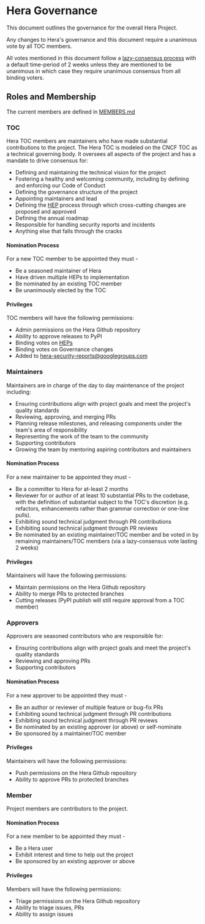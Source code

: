 # Hera Governance

This document outlines the governance for the overall Hera Project.

Any changes to Hera's governance and this document require a unanimous vote by all TOC members.

All votes mentioned in this document follow a [lazy-consensus process](https://medlabboulder.gitlab.io/democraticmediums/mediums/lazy_consensus/) with a default time-period of 2 weeks unless they are mentioned to be unanimous in which case they require unanimous consensus from all binding voters.

## Roles and Membership

The current members are defined in [MEMBERS.md](MEMBERS.md)

### TOC

Hera TOC members are maintainers who have made substantial contributions to the project. The Hera TOC is modeled on the CNCF TOC as a technical governing body. It oversees all aspects of the project and has a mandate to drive consensus for:

- Defining and maintaining the technical vision for the project
- Fostering a healthy and welcoming community, including by defining and enforcing our Code of Conduct
- Defining the governance structure of the project
- Appointing maintainers and lead
- Defining the [HEP](proposals/README.md) process through which cross-cutting changes are proposed and approved
- Defining the annual roadmap
- Responsible for handling security reports and incidents
- Anything else that falls through the cracks

#### Nomination Process

For a new TOC member to be appointed they must -

- Be a seasoned maintainer of Hera
- Have driven multiple HEPs to implementation
- Be nominated by an existing TOC member
- Be unanimously elected by the TOC

#### Privileges

TOC members will have the following permissions:
- Admin permissions on the Hera Github repository
- Ability to approve releases to PyPI
- Binding votes on [HEPs](proposals/README.md)
- Binding votes on Governance changes
- Added to hera-security-reports@googlegroups.com

### Maintainers

Maintainers are in charge of the day to day maintenance of the project including:

- Ensuring contributions align with project goals and meet the project's quality standards
- Reviewing, approving, and merging PRs
- Planning release milestones, and releasing components under the team's area of responsibility
- Representing the work of the team to the community
- Supporting contributors
- Growing the team by mentoring aspiring contributors and maintainers

#### Nomination Process

For a new maintainer to be appointed they must -

- Be a committer to Hera for at-least 2 months
- Reviewer for or author of at least 10 substantial PRs to the codebase, with the definition of substantial subject to the TOC's discretion (e.g. refactors, enhancements rather than grammar correction or one-line pulls).
- Exhibiting sound technical judgment through PR contributions
- Exhibiting sound technical judgment through PR reviews
- Be nominated by an existing maintainer/TOC member and be voted in by remaining maintainers/TOC members (via a lazy-consensus vote lasting 2 weeks)

#### Privileges

Maintainers will have the following permissions:
- Maintain permissions on the Hera Github repository
- Ability to merge PRs to protected branches
- Cutting releases (PyPI publish will still require approval from a TOC member)

### Approvers

Approvers are seasoned contributors who are responsible for:

- Ensuring contributions align with project goals and meet the project's quality standards
- Reviewing and approving PRs
- Supporting contributors

#### Nomination Process

For a new approver to be appointed they must -

- Be an author or reviewer of multiple feature or bug-fix PRs
- Exhibiting sound technical judgment through PR contributions
- Exhibiting sound technical judgment through PR reviews
- Be nominated by an existing approver (or above) or self-nominate
- Be sponsored by a maintainer/TOC member

#### Privileges

Maintainers will have the following permissions:
- Push permissions on the Hera Github repository
- Ability to approve PRs to protected branches

### Member

Project members are contributors to the project.

#### Nomination Process

For a new member to be appointed they must -

- Be a Hera user
- Exhibit interest and time to help out the project
- Be sponsored by an existing approver or above

#### Privileges

Members will have the following permissions:
- Triage permissions on the Hera Github repository
- Ability to triage issues, PRs
- Ability to assign issues
